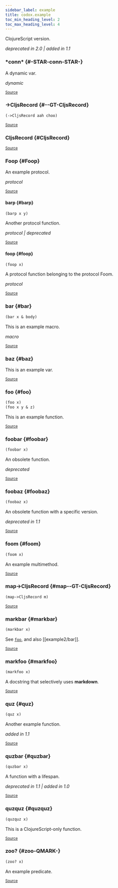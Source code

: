```yaml
---
sidebar_label: example
title: codox.example
toc_min_heading_level: 2
toc_max_heading_level: 4
---
```


ClojureScript version.

*deprecated in 2.0 | added in 1.1*





### \*conn\* {#-STAR-conn-STAR-}


A dynamic var.

*dynamic*

<p><sub><a href="https://github.com/weavejester/codox/blob/master/example/src/clojure/codox/example.clj#L73-L75">Source</a></sub></p>

### \-&gt;CljsRecord {#--GT-CljsRecord}
``` clojure
(->CljsRecord aah choo)
```

<p><sub><a href="https://github.com/weavejester/codox/blob/master/example/src/clojure/codox/example.cljs#L13-L13">Source</a></sub></p>

### CljsRecord {#CljsRecord}

<p><sub><a href="https://github.com/weavejester/codox/blob/master/example/src/clojure/codox/example.cljs#L13-L13">Source</a></sub></p>

### Foop {#Foop}


An example protocol.

*protocol*

<p><sub><a href="https://github.com/weavejester/codox/blob/master/example/src/clojure/codox/example.clj#L46-L49">Source</a></sub></p>

#### barp {#barp}
``` clojure
(barp x y)
```


Another protocol function.

*protocol | deprecated*

<p><sub><a href="https://github.com/weavejester/codox/blob/master/example/src/clojure/codox/example.clj#L49-L49">Source</a></sub></p>

#### foop {#foop}
``` clojure
(foop x)
```


A protocol function belonging to the protocol Foom.

*protocol*

<p><sub><a href="https://github.com/weavejester/codox/blob/master/example/src/clojure/codox/example.clj#L48-L48">Source</a></sub></p>

### bar {#bar}
``` clojure
(bar x & body)
```


This is an example macro.

*macro*

<p><sub><a href="https://github.com/weavejester/codox/blob/master/example/src/clojure/codox/example.clj#L14-L16">Source</a></sub></p>

### baz {#baz}


This is an example var.
<p><sub><a href="https://github.com/weavejester/codox/blob/master/example/src/clojure/codox/example.clj#L18-L20">Source</a></sub></p>

### foo {#foo}
``` clojure
(foo x)
(foo x y & z)
```


This is an example function.
<p><sub><a href="https://github.com/weavejester/codox/blob/master/example/src/clojure/codox/example.clj#L9-L12">Source</a></sub></p>

### foobar {#foobar}
``` clojure
(foobar x)
```


An obsolete function.

*deprecated*

<p><sub><a href="https://github.com/weavejester/codox/blob/master/example/src/clojure/codox/example.clj#L31-L34">Source</a></sub></p>

### foobaz {#foobaz}
``` clojure
(foobaz x)
```


An obsolete function with a specific version.

*deprecated in 1.1*

<p><sub><a href="https://github.com/weavejester/codox/blob/master/example/src/clojure/codox/example.clj#L36-L39">Source</a></sub></p>

### foom {#foom}
``` clojure
(foom x)
```


An example multimethod.
<p><sub><a href="https://github.com/weavejester/codox/blob/master/example/src/clojure/codox/example.clj#L51-L54">Source</a></sub></p>

### map\-&gt;CljsRecord {#map--GT-CljsRecord}
``` clojure
(map->CljsRecord m)
```

<p><sub><a href="https://github.com/weavejester/codox/blob/master/example/src/clojure/codox/example.cljs#L13-L13">Source</a></sub></p>

### markbar {#markbar}
``` clojure
(markbar x)
```


See [`foo`](#foo), and also [[example2/bar]].
<p><sub><a href="https://github.com/weavejester/codox/blob/master/example/src/clojure/codox/example.clj#L68-L71">Source</a></sub></p>

### markfoo {#markfoo}
``` clojure
(markfoo x)
```


A docstring that selectively uses **markdown**.
<p><sub><a href="https://github.com/weavejester/codox/blob/master/example/src/clojure/codox/example.clj#L63-L66">Source</a></sub></p>

### quz {#quz}
``` clojure
(quz x)
```


Another example function.

*added in 1.1*

<p><sub><a href="https://github.com/weavejester/codox/blob/master/example/src/clojure/codox/example.clj#L26-L29">Source</a></sub></p>

### quzbar {#quzbar}
``` clojure
(quzbar x)
```


A function with a lifespan.

*deprecated in 1.1 | added in 1.0*

<p><sub><a href="https://github.com/weavejester/codox/blob/master/example/src/clojure/codox/example.clj#L41-L44">Source</a></sub></p>

### quzquz {#quzquz}
``` clojure
(quzquz x)
```


This is a ClojureScript-only function.
<p><sub><a href="https://github.com/weavejester/codox/blob/master/example/src/clojure/codox/example.cljs#L9-L11">Source</a></sub></p>

### zoo? {#zoo-QMARK-}
``` clojure
(zoo? x)
```


An example predicate.
<p><sub><a href="https://github.com/weavejester/codox/blob/master/example/src/clojure/codox/example.clj#L22-L24">Source</a></sub></p>
